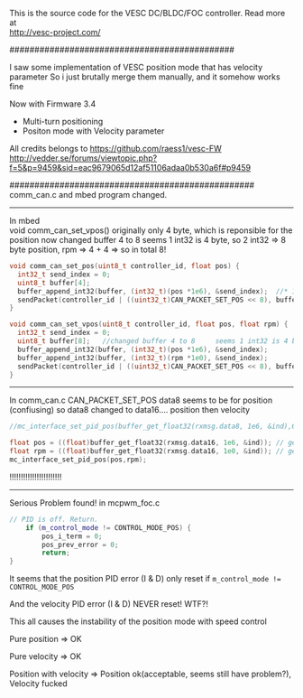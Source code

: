 This is the source code for the VESC DC/BLDC/FOC controller. Read more at  
http://vesc-project.com/

#############################################

I saw some implementation of VESC position mode that has velocity parameter
So i just brutally merge them manually, and it somehow works fine

Now with Firmware 3.4
+ Multi-turn positioning
+ Positon mode with Velocity parameter

All credits belongs to https://github.com/raess1/vesc-FW
http://vedder.se/forums/viewtopic.php?f=5&p=9459&sid=eac9679065d12af51106adaa0b530a6f#p9459

#################################################
comm_can.c and mbed program changed.

****
In mbed  
void comm_can_set_vpos() 
originally only 4 byte, which is reponsible for the position
now changed buffer 4 to 8     seems 1 int32 is 4 byte, so 2 int32 => 8 byte
position, rpm   => 4 + 4   => so in total 8!

```cpp
void comm_can_set_pos(uint8_t controller_id, float pos) {
  int32_t send_index = 0;
  uint8_t buffer[4];
  buffer_append_int32(buffer, (int32_t)(pos *1e6), &send_index);  //* 1e7 pos/5 = pos
  sendPacket(controller_id | ((uint32_t)CAN_PACKET_SET_POS << 8), buffer, send_index);
}

void comm_can_set_vpos(uint8_t controller_id, float pos, float rpm) {
  int32_t send_index = 0;
  uint8_t buffer[8];   //changed buffer 4 to 8     seems 1 int32 is 4 byte, so 2 int32 => 8 byte   .... while in firmware comm_can.h   data8 changed to data16.... with  "data<<4" 4 byte shift to ensure data receive
  buffer_append_int32(buffer, (int32_t)(pos *1e6), &send_index);  
  buffer_append_int32(buffer, (int32_t)(rpm *1e0), &send_index); 
  sendPacket(controller_id | ((uint32_t)CAN_PACKET_SET_POS << 8), buffer, send_index);
}

```

****************
In comm_can.c
CAN_PACKET_SET_POS
data8 seems to be for position  (confiusing)
so data8 changed to data16.... 
position  then  velocity

```cpp
//mc_interface_set_pid_pos(buffer_get_float32(rxmsg.data8, 1e6, &ind),600);   before parameter mod

float pos = ((float)buffer_get_float32(rxmsg.data16, 1e6, &ind)); // get position		    
float rpm = ((float)buffer_get_float32(rxmsg.data16, 1e0, &ind)); // get rpm parameter 
mc_interface_set_pid_pos(pos,rpm);
```


!!!!!!!!!!!!!!!!!!!!!!!
*****************************
Serious Problem found!
in mcpwm_foc.c
```cpp
// PID is off. Return.
	if (m_control_mode != CONTROL_MODE_POS) {
		pos_i_term = 0;
		pos_prev_error = 0;
		return;
}
```
It seems that the position PID error (I & D) only reset if ```m_control_mode != CONTROL_MODE_POS```

And the velocity PID error (I & D) NEVER reset! WTF?!

This all causes the instability of the position mode with speed control

Pure position => OK

Pure velocity => OK

Position with velocity => Position ok(acceptable, seems still have problem?),  Velocity fucked
